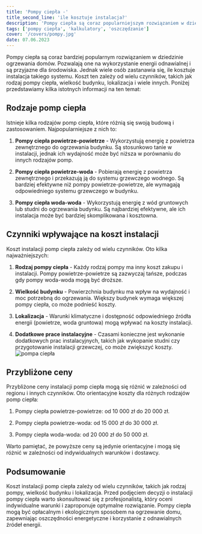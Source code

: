 ```yaml
---
title: 'Pompy ciepła -'
title_second_line: 'ile kosztuje instalacja?'
description: 'Pompy ciepła są coraz popularniejszym rozwiązaniem w dziedzinie ogrzewania domów. Jednak wielu ludzi zastanawia się, ile kosztuje instalacja takiego systemu. W tym artykule omówimy czynniki wpływające na koszt instalacji pomp ciepła oraz przedstawimy przybliżone ceny.'
tags: ['pompy ciepła', 'kalkulatory', 'oszczędzanie']
cover: '/covers/pompy.jpg'
date: 07.06.2023
---
```


Pompy ciepła są coraz bardziej popularnym rozwiązaniem w dziedzinie ogrzewania domów. Pozwalają one na wykorzystanie energii odnawialnej i są przyjazne dla środowiska. Jednak wiele osób zastanawia się, ile kosztuje instalacja takiego systemu. Koszt ten zależy od wielu czynników, takich jak rodzaj pompy ciepła, wielkość budynku, lokalizacja i wiele innych. Poniżej przedstawiamy kilka istotnych informacji na ten temat:

## Rodzaje pomp ciepła

Istnieje kilka rodzajów pomp ciepła, które różnią się swoją budową i zastosowaniem. Najpopularniejsze z nich to:

1. **Pompy ciepła powietrze-powietrze** - Wykorzystują energię z powietrza zewnętrznego do ogrzewania budynku. Są stosunkowo tanie w instalacji, jednak ich wydajność może być niższa w porównaniu do innych rodzajów pomp.

2. **Pompy ciepła powietrze-woda** - Pobierają energię z powietrza zewnętrznego i przekazują ją do systemu grzewczego wodnego. Są bardziej efektywne niż pompy powietrze-powietrze, ale wymagają odpowiedniego systemu grzewczego w budynku.

3. **Pompy ciepła woda-woda** - Wykorzystują energię z wód gruntowych lub studni do ogrzewania budynku. Są najbardziej efektywne, ale ich instalacja może być bardziej skomplikowana i kosztowna.

## Czynniki wpływające na koszt instalacji

Koszt instalacji pomp ciepła zależy od wielu czynników. Oto kilka najważniejszych:

1. **Rodzaj pompy ciepła** - Każdy rodzaj pompy ma inny koszt zakupu i instalacji. Pompy powietrze-powietrze są zazwyczaj tańsze, podczas gdy pompy woda-woda mogą być droższe.

2. **Wielkość budynku** - Powierzchnia budynku ma wpływ na wydajność i moc potrzebną do ogrzewania. Większy budynek wymaga większej pompy ciepła, co może podnieść koszty.

3. **Lokalizacja** - Warunki klimatyczne i dostępność odpowiedniego źródła energii (powietrze, woda gruntowa) mogą wpływać na koszty instalacji.

4. **Dodatkowe prace instalacyjne** - Czasami konieczne jest wykonanie dodatkowych prac instalacyjnych, takich jak wykopanie studni czy przygotowanie instalacji grzewczej, co może zwiększyć koszty.
   ![pompa ciepła](/covers/pompy.jpg)

## Przybliżone ceny

Przybliżone ceny instalacji pomp ciepła mogą się różnić w zależności od regionu i innych czynników. Oto orientacyjne koszty dla różnych rodzajów pomp ciepła:

1. Pompy ciepła powietrze-powietrze: od 10 000 zł do 20 000 zł.

2. Pompy ciepła powietrze-woda: od 15 000 zł do 30 000 zł.

3. Pompy ciepła woda-woda: od 20 000 zł do 50 000 zł.

Warto pamiętać, że powyższe ceny są jedynie orientacyjne i mogą się różnić w zależności od indywidualnych warunków i dostawcy.

## Podsumowanie

Koszt instalacji pomp ciepła zależy od wielu czynników, takich jak rodzaj pompy, wielkość budynku i lokalizacja. Przed podjęciem decyzji o instalacji pompy ciepła warto skonsultować się z profesjonalistą, który oceni indywidualne warunki i zaproponuje optymalne rozwiązanie. Pompy ciepła mogą być opłacalnym i ekologicznym sposobem na ogrzewanie domu, zapewniając oszczędności energetyczne i korzystanie z odnawialnych źródeł energii.
